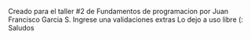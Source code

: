 Creado para el taller #2 de Fundamentos de programacion por Juan Francisco Garcia S.
Ingrese una validaciones extras
Lo dejo a uso libre 
(: Saludos
